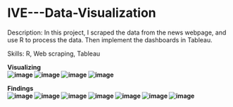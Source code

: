 # IVE---Data-Visualization
Description: In this project, I scraped the data from the news webpage, and use R to process the data. Then implement the dashboards in Tableau. 

Skills: R, Web scraping, Tableau<br>

<b>Visualizing<b><br>
![image](https://user-images.githubusercontent.com/86401891/126526466-8571617f-c4bc-40cf-a9b6-8363aef998ed.png)
![image](https://user-images.githubusercontent.com/86401891/126946646-40b70102-2f87-40bc-9a0a-27b829a1fe18.png)
![image](https://user-images.githubusercontent.com/86401891/126946661-480f8e00-6252-4c55-a1c4-c0e0b2a47579.png)
![image](https://user-images.githubusercontent.com/86401891/126946683-ccc53e67-17e8-49e5-9eb6-c120a958c95b.png)

<b>Findings<b><br>
![image](https://user-images.githubusercontent.com/86401891/126946778-e226a157-3247-453b-8b30-53f5bb825421.png)
![image](https://user-images.githubusercontent.com/86401891/126946820-effa2a53-dbdc-428b-b7f9-fa7808701289.png)
![image](https://user-images.githubusercontent.com/86401891/126526561-9644d419-4b49-4e12-bf07-0251e0be3042.png)
![image](https://user-images.githubusercontent.com/86401891/126526722-0b6e5ef0-7d40-43a3-995a-00a2d7692bbb.png)
![image](https://user-images.githubusercontent.com/86401891/126526748-0e1226fd-49af-4107-8935-64857fb36b9c.png)
![image](https://user-images.githubusercontent.com/86401891/126946896-169e5e0e-93fc-4644-aff9-e477d539c180.png)
![image](https://user-images.githubusercontent.com/86401891/126946913-63a3cd8b-38d2-4a6c-a246-c0cb402a2327.png)
